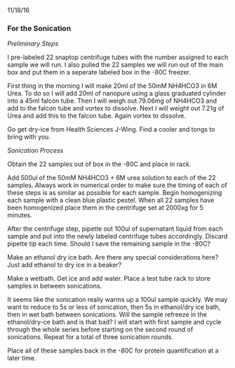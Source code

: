 11/18/16

### For the Sonication

_Preliminary Steps_

I pre-labeled 22 snaptop centrifuge tubes with the number assigned to each sample we will run. I also pulled the 22 samples we will run out of the main box and put them in a seperate labeled box in the -80C freezer.

First thing in the morning I will make 20ml of the 50mM NH4HCO3 in 6M Urea. To do so I will add 20ml of nanopure using a glass graduated cylinder into a 45ml falcon tube. Then I will weigh out 79.06mg of NH4HCO3 and add to the falcon tube and vortex to dissolve. Next I will weight out 7.21g of Urea and add this to the falcon tube. Again vortex to dissolve.

Go get dry-ice from Health Sciences J-Wing. Find a cooler and tongs to bring with you.

_Sonication Process_

Obtain the 22 samples out of box in the -80C and place in rack.

Add 500ul of the 50mM NH4HCO3 + 6M urea solution to each of the 22 samples. Always work in numerical order to make sure the timing of each of these steps is as similar as possible for each sample. Begin homogenizing each sample with a clean blue plastic pestel. When all 22 samples have been homogenized place them in the centrifuge set at 2000xg for 5 minutes.

After the centrifuge step, pipette out 100ul of supernatant liquid from each sample and put into the newly labeled centrifuge tubes accordingly. Discard pipette tip each time. Should I save the remaining sample in the -80C? 

Make an ethanol dry ice bath. Are there any special considerations here? Just add ethanol to dry ice in a beaker?

Make a wetbath. Get ice and add water. Place a test tube rack to store samples in between sonications.

It seems like the sonication really warms up a 100ul sample quickly. We may want to reduce to 5s or less of sonication, then 5s in ethanol/dry ice bath, then in wet bath between sonications. Will the sample refreeze in the ethanol/dry-ce bath and is that bad? I will start with first sample and cycle through the whole series before starting on the second round of sonications. Repeat for a total of three sonication rounds.

Place all of these samples back in the -80C for protein quantification at a later time.

